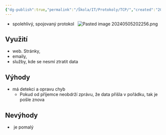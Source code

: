 ```yaml
---
{"dg-publish":true,"permalink":"/Škola/IT/Protokoly/TCP/","created":"2023-12-14T18:32:14.949+01:00","updated":"2024-05-05T20:32:40.185+02:00"}
---
```


- spolehlivý, spojovaný protokol  
![Pasted image 20240505202256.png](/img/user/Images/Pasted%20image%2020240505202256.png)
## Využití
 - web. Stránky, 
 - emaily, 
 - služby, kde se nesmí ztratit data 
## Výhody
- má detekci a opravu chyb
	- Pokud od příjemce neobdrží zprávu, že data přišla v pořádku, tak je pošle znova
## Nevýhody
-  je pomalý